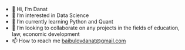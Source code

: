 - 👋 Hi, I’m Danat
- 👀 I’m interested in Data Science
- 🌱 I’m currently learning Python and Quant
- 💞️ I’m looking to collaborate on any projects in the fields of education, law, economic development
- 📫 How to reach me baibulovdanat@gmail.com

<!---
DanatBaiblov/DanatBaiblov is a ✨ special ✨ repository because its `README.md` (this file) appears on your GitHub profile.
You can click the Preview link to take a look at your changes.
--->
